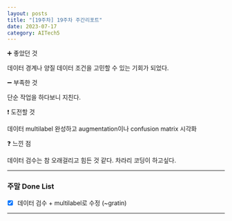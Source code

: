 ```yaml
---
layout: posts
title: "[19주차] 19주차 주간리포트"
date: 2023-07-17
category: AITech5
---
```


➕ 좋았던 것

데이터 경계나 양질 데이터 조건을 고민할 수 있는 기회가 되었다.

➖ 부족한 것

단순 작업을 하다보니 지친다. 

❗ 도전할 것

데이터 multilabel 완성하고 augmentation이나 confusion matrix 시각화

❓ 느낀 점

데이터 검수는 참 오래걸리고 힘든 것 같다. 차라리 코딩이 하고싶다.

---

### 주말 Done List

- [x]  데이터 검수 + multilabel로 수정 (~gratin)

---
